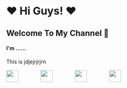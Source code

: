 # ❤ Hi Guys! ❤
## Welcome To My Channel 🥰
#### I'm ......
This is jdjejrjrjrn

<a href="https://youtube.com/@binhith"><img src="https://ik.imagekit.io/binhith/Font_Awesome/youtube.png?ik-sdk-version=javascript-1.4.3&updatedAt=1673038437300" width="32" height="32"></a> &nbsp; &nbsp; &nbsp; &nbsp; &nbsp; &nbsp; &nbsp;
<a href="https://www.facebook.com/binhith?mibextid=ZbWKwL"><img src="https://ik.imagekit.io/binhith/Font_Awesome/facebook.png?ik-sdk-version=javascript-1.4.3&updatedAt=1673038428372" width="32" height="32"></a> &nbsp; &nbsp; &nbsp; &nbsp; &nbsp; &nbsp; &nbsp;
<a href="https://youtube.com/@binhith"><img src="https://ik.imagekit.io/binhith/Font_Awesome/web.png?ik-sdk-version=javascript-1.4.3&updatedAt=1673038442983" width="32" height="32"></a> &nbsp; &nbsp; &nbsp; &nbsp; &nbsp; &nbsp; &nbsp;
<a href="https://youtube.com/@binhith"><img src="https://ik.imagekit.io/binhith/Font_Awesome/donate.png?ik-sdk-version=javascript-1.4.3&updatedAt=1673038426282" width="32" height="32"></a>




